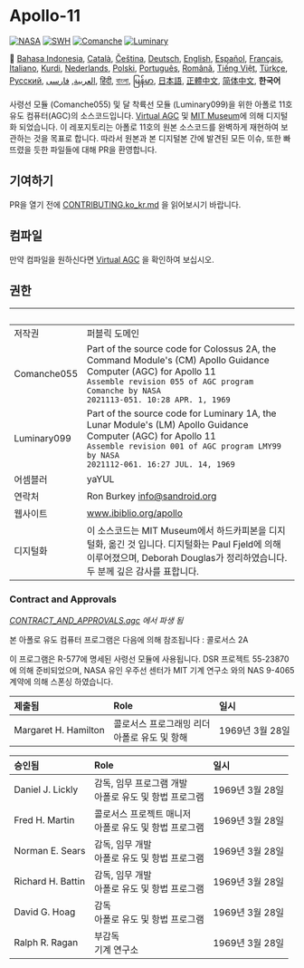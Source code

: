 # Apollo-11

[![NASA][1]][2]
[![SWH]][SWH_URL]
[![Comanche]][ComancheMilestone]
[![Luminary]][LuminaryMilestone]

🎌
[Bahasa Indonesia][ID],
[Català][CA],
[Čeština][CZ],
[Deutsch][DE],
[English][EN],
[Español][ES],
[Français][FR],
[Italiano][IT],
[Kurdi][KU],
[Nederlands][NL],
[Polski][PL],
[Português][PT_BR],
[Română][RO],
[Tiếng Việt][VI],
[Türkçe][TR],
[Русский][RU],
[العربية][AR],
[فارسی][FA],
[हिंदी][HI_IN],
[বাংলা][BD_BN],
[မြန်မာ][MM],
[日本語][JA],
[正體中文][ZH_TW],
[简体中文][ZH_CN],
**한국어**

[AR]:README.ar.md
[BD_BN]:README.bd_bn.md
[CA]:README.ca.md
[CZ]:README.cz.md
[DE]:README.de.md
[EN]:README.md
[ES]:README.es.md
[FA]:README.fa.md
[FR]:README.fr.md
[HI_IN]:README.hi_in.md
[ID]:README.id.md
[IT]:README.it.md
[JA]:README.ja.md
[KO_KR]:README.ko_kr.md
[KU]:README.ku.md
[MM]:README.mm.md
[PL]:README.pl.md
[PT_BR]:README.pt_br.md
[RO]:README.ro.md
[RU]:README.ru.md
[TR]:README.tr.md
[VI]:README.vi.md
[ZH_CN]:README.zh_cn.md
[ZH_TW]:README.zh_tw.md
[NL]:README.nl.md

사령선 모듈 (Comanche055) 및 달 착륙선 모듈 (Luminary099)을 위한 아폴로 11호 유도 컴퓨터(AGC)의 소스코드입니다. [Virtual AGC][3] 및 [MIT Museum][4]에 의해 디지털화 되었습니다. 이 레포지토리는 아폴로 11호의 원본 소스코드를 완벽하게 재현하여 보관하는 것을 목표로 합니다. 따라서 원본과 본 디지털본 간에 발견된 모든 이슈, 또한 빠뜨렸을 듯한 파일들에 대해 PR을 환영합니다.

## 기여하기

PR을 열기 전에 [CONTRIBUTING.ko_kr.md][7] 을 읽어보시기 바랍니다.

## 컴파일

만약 컴파일을 원하신다면 [Virtual AGC][8] 을 확인하여 보십시오.

## 권한

&nbsp;      | &nbsp;
:---------- | :-----
저작권       | 퍼블릭 도메인
Comanche055 | Part of the source code for Colossus 2A, the Command Module's (CM) Apollo Guidance Computer (AGC) for Apollo 11<br>`Assemble revision 055 of AGC program Comanche by NASA`<br>`2021113-051. 10:28 APR. 1, 1969`
Luminary099 | Part of the source code for Luminary 1A, the Lunar Module's (LM) Apollo Guidance Computer (AGC) for Apollo 11<br>`Assemble revision 001 of AGC program LMY99 by NASA`<br>`2021112-061. 16:27 JUL. 14, 1969`
어셈블러     | yaYUL
연락처       | Ron Burkey <info@sandroid.org>
웹사이트     | www.ibiblio.org/apollo
디지털화     | 이 소스코드는 MIT Museum에서 하드카피본을 디지털화, 옮긴 것 입니다. 디지털화는 Paul Fjeld에 의해 이루어졌으며, Deborah Douglas가 정리하였습니다. 두 분께 깊은 감사를 표합니다.

### Contract and Approvals

*[CONTRACT_AND_APPROVALS.agc] 에서 파생 됨*

본 아폴로 유도 컴퓨터 프로그램은 다음에 의해 참조됩니다 : 콜로서스 2A

이 프로그램은 R-577에 명세된 사령선 모듈에 사용됩니다. DSR 프로젝트 55-23870 에 의해 준비되었으며, NASA 유인 우주선 센터가 MIT 기계 연구소 와의 NAS 9-4065 계약에 의해 스폰싱 하였습니다.

제출됨                | Role | 일시
:------------------- | :--- | :--
Margaret H. Hamilton | 콜로서스 프로그래밍 리더<br>아폴로 유도 및 항해 | 1969년 3월 28일

승인됨             | Role | 일시
:---------------- | :--- | :--
Daniel J. Lickly  | 감독, 임무 프로그램 개발<br>아폴로 유도 및 항법 프로그램 | 1969년 3월 28일
Fred H. Martin    | 콜로서스 프로젝트 매니저<br>아폴로 유도 및 항법 프로그램 | 1969년 3월 28일
Norman E. Sears   | 감독, 임무 개발<br>아폴로 유도 및 항법 프로그램 | 1969년 3월 28일
Richard H. Battin | 감독, 임무 개발<br>아폴로 유도 및 항법 프로그램 | 1969년 3월 28일
David G. Hoag     | 감독<br>아폴로 유도 및 항법 프로그램 | 1969년 3월 28일
Ralph R. Ragan    | 부감독<br>기계 연구소 | 1969년 3월 28일

[CONTRACT_AND_APPROVALS.agc]:https://github.com/chrislgarry/Apollo-11/blob/master/Comanche055/CONTRACT_AND_APPROVALS.agc
[1]:https://flat.badgen.net/badge/NASA/Mission%20Overview/0B3D91
[2]:https://www.nasa.gov/mission_pages/apollo/missions/apollo11.html
[3]:http://www.ibiblio.org/apollo/
[4]:http://web.mit.edu/museum/
[5]:http://www.ibiblio.org/apollo/ScansForConversion/Luminary099/
[6]:http://www.ibiblio.org/apollo/ScansForConversion/Comanche055/
[7]:https://github.com/chrislgarry/Apollo-11/blob/master/CONTRIBUTING.ko_kr.md
[8]:https://github.com/rburkey2005/virtualagc
[SWH]:https://flat.badgen.net/badge/Software%20Heritage/Archive/0B3D91
[SWH_URL]:https://archive.softwareheritage.org/browse/origin/https://github.com/chrislgarry/Apollo-11/
[Comanche]:https://flat.badgen.net/github/milestones/chrislgarry/Apollo-11/1
[ComancheMilestone]:https://github.com/chrislgarry/Apollo-11/milestone/1
[Luminary]:https://flat.badgen.net/github/milestones/chrislgarry/Apollo-11/2
[LuminaryMilestone]:https://github.com/chrislgarry/Apollo-11/milestone/2
